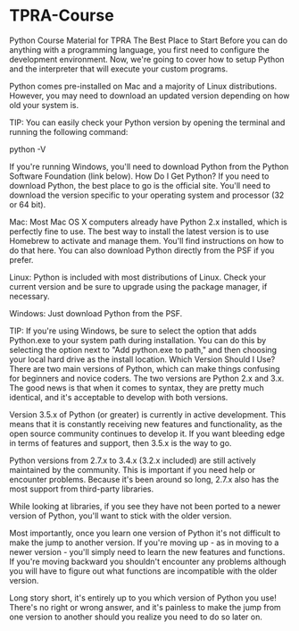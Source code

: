 # TPRA-Course
Python Course Material for TPRA 
The Best Place to Start
Before you can do anything with a programming language, you first need to configure the development environment. Now, we're going to cover how to setup Python and the interpreter that will execute your custom programs.

Python comes pre-installed on Mac and a majority of Linux distributions. However, you may need to download an updated version depending on how old your system is.
 
TIP: You can easily check your Python version by opening the terminal and running the following command:

python -V

If you're running Windows, you'll need to download Python from the Python Software Foundation (link below).
How Do I Get Python?
If you need to download Python, the best place to go is the official site. You'll need to download the version specific to your operating system and processor (32 or 64 bit).

Mac: Most Mac OS X computers already have Python 2.x installed, which is perfectly fine to use. The best way to install the latest version is to use Homebrew to activate and manage them. You'll find instructions on how to do that here. You can also download Python directly from the PSF if you prefer.

Linux: Python is included with most distributions of Linux. Check your current version and be sure to upgrade using the package manager, if necessary.
 
Windows: Just download Python from the PSF.
 
TIP: If you're using Windows, be sure to select the option that adds Python.exe to your system path during installation. You can do this by selecting the option next to "Add python.exe to path," and then choosing your local hard drive as the install location.
Which Version Should I Use?
There are two main versions of Python, which can make things confusing for beginners and novice coders. The two versions are Python 2.x and 3.x. The good news is that when it comes to syntax, they are pretty much identical, and it's acceptable to develop with both versions.
 
Version 3.5.x of Python (or greater) is currently in active development. This means that it is constantly receiving new features and functionality, as the open source community continues to develop it. If you want bleeding edge in terms of features and support, then 3.5.x is the way to go.
 
Python versions from 2.7.x to 3.4.x (3.2.x included) are still actively maintained by the community. This is important if you need help or encounter problems. Because it's been around so long, 2.7.x also has the most support from third-party libraries. 
 
While looking at libraries, if you see they have not been ported to a newer version of Python, you'll want to stick with the older version.
 
Most importantly, once you learn one version of Python it's not difficult to make the jump to another version. If you're moving up - as in moving to a newer version - you'll simply need to learn the new features and functions. If you're moving backward you shouldn't encounter any problems although you will have to figure out what functions are incompatible with the older version.
 
Long story short, it's entirely up to you which version of Python you use! There's no right or wrong answer, and it's painless to make the jump from one version to another should you realize you need to do so later on.
